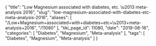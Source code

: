{
    "title": "Low Magnesium associated with diabetes, etc. \u2013 meta-analysis 2016",
    "slug": "low-magnesium-associated-with-diabetes-etc-meta-analysis-2016",
    "aliases": [
        "/Low+Magnesium+associated+with+diabetes+etc+\u2013+meta-analysis+2016",
        "/11080"
    ],
    "tiki_page_id": 11080,
    "date": "2019-08-16",
    "categories": [
        "Diabetes",
        "Magnesium",
        "Meta-analysis"
    ],
    "tags": [
        "Diabetes",
        "Magnesium",
        "Meta-analysis"
    ]
}